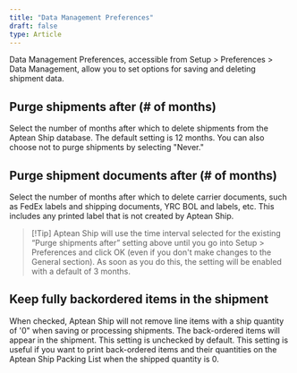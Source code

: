 ```yaml
---
title: "Data Management Preferences"
draft: false
type: Article
---
```


Data Management Preferences, accessible from Setup > Preferences > Data Management, allow you to set options for saving and deleting shipment data.
## Purge shipments after (# of months)


Select the number of months after which to delete shipments from the Aptean Ship database. The default setting is 12 months. You can also choose not to purge shipments by selecting "Never."
## Purge shipment documents after (# of months)


Select the number of months after which to delete carrier documents, such as FedEx labels and shipping documents, YRC BOL and labels, etc. This includes any printed label that is not created by Aptean Ship.

>[!Tip] Aptean Ship will use the time interval selected for the existing “Purge shipments after” setting above until you go into Setup > Preferences and click OK (even if you don't make changes to the General section). As soon as you do this, the setting will be enabled with a default of 3 months.
## Keep fully backordered items in the shipment


When checked, Aptean Ship will not remove line items with a ship quantity of '0" when saving or processing shipments. The back-ordered items will appear in the shipment. This setting is unchecked by default. This setting is useful if you want to print back-ordered items and their quantities on the Aptean Ship Packing List when the shipped quantity is 0.

